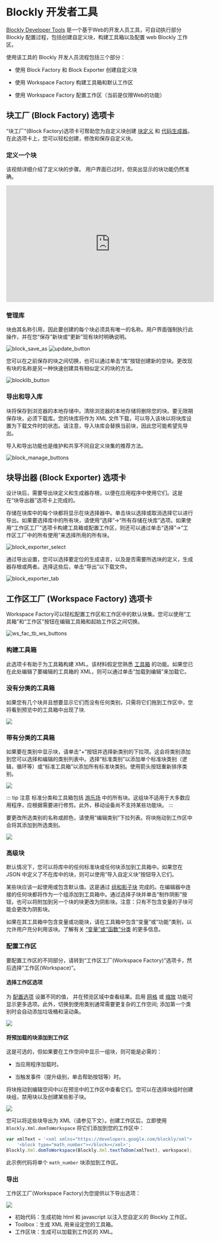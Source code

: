 # Blockly 开发者工具

[Blockly Developer Tools](https://blockly-demo.appspot.com/static/demos/blockfactory/index.html) 是一个基于Web的开发人员工具，可自动执行部分 Blockly 配置过程，包括创建自定义块，构建工具箱以及配置 web Blockly 工作区。

使用该工具的 Blockly 开发人员流程包括三个部分：

- 使用 Block Factory 和 Block Exporter 创建自定义块

- 使用 Workspace Factory 构建工具箱和默认工作区

- 使用 Workspace Factory 配置工作区（当前是仅限Web的功能）

## 块工厂 (Block Factory) 选项卡

“块工厂”(Block Factory)选项卡可帮助您为自定义块创建 [块定义](/guides/create-custom-blocks/define-blocks) 和 [代码生成器](/guides/create-custom-blocks/generating-code)。在此选项卡上，您可以轻松创建，修改和保存自定义块。

### 定义一个块

该视频详细介绍了定义块的步骤。 用户界面已过时，但突出显示的块功能仍然准确。

<iframe width="560" height="315" src="https://www.youtube.com/embed/s2_xaEvcVI0" title="YouTube video player" frameborder="0" allow="accelerometer; autoplay; clipboard-write; encrypted-media; gyroscope; picture-in-picture" allowfullscreen></iframe>

### 管理库

块由其名称引用，因此要创建的每个块必须具有唯一的名称。用户界面强制执行此操作，并在您“保存”新块或“更新”现有块时明确说明。

![block_save_as](./block_save_as.png)
![update_button](./update_button.png)

您可以在之前保存的块之间切换，也可以通过单击“库”按钮创建新的空块。更改现有块的名称是另一种快速创建具有相似定义的块的方法。

![blocklib_button](./blocklib_button.png)

### 导出和导入库

块将保存到浏览器的本地存储中。清除浏览器的本地存储将删除您的块。要无限期保存块，必须下载库。您的块库将作为 XML 文件下载，可以导入该块以将块库设置为下载文件时的状态。请注意，导入块库会替换当前块，因此您可能希望先导出。

导入和导出功能也是维护和共享不同自定义块集的推荐方法。

![block_manage_buttons](./block_manage_buttons.png)

## 块导出器 (Block Exporter) 选项卡

设计块后，需要导出块定义和生成器存根，以便在应用程序中使用它们。这是在“块导出器”选项卡上完成的。

存储在块库中的每个块都将显示在块选择器中。单击块以选择或取消选择它以进行导出。如果要选择库中的所有块，请使用“选择”→“所有存储在块库”选项。如果使用“工作区工厂”选项卡构建工具箱或配置工作区，则还可以通过单击“选择”→“工作区工厂中的所有使用”来选择所用的所有块。

![block_exporter_select](./block_exporter_select.png)

通过导出设置，您可以选择要定位的生成语言，以及是否需要所选块的定义，生成器存根或两者。选择这些后，单击“导出”以下载文件。

![block_exporter_tab](./block_exporter_tab.png)

## 工作区工厂 (Workspace Factory) 选项卡

Workspace Factory可以轻松配置工作区和工作区中的默认块集。您可以使用“工具箱”和“工作区”按钮在编辑工具箱和起始工作区之间切换。

![ws_fac_tb_ws_buttons](./ws_fac_tb_ws_buttons.png)


### 构建工具箱

此选项卡有助于为工具箱构建 XML。该材料假定您熟悉 [工具箱](/guides/configure/web/toolbox) 的功能。如果您已在此处编辑了要编辑的工具箱的 XML，则可以通过单击“加载到编辑”来加载它。

### 没有分类的工具箱

如果您有几个块并且想要显示它们而没有任何类别，只需将它们拖到工作区中，您将看到预览中的工具箱中出现了块.

![](./workspace_fac_no_cat.png)

### 带有分类的工具箱

如果要在类别中显示块，请单击“+”按钮并选择新类别的下拉项。这会将类别添加到您可以选择和编辑的类别列表中。选择“标准类别”以添加单个标准块类别（逻辑，循环等）或“标准工具箱”以添加所有标准块类别。使用箭头按钮重新排序类别。

![](./category_menu.png)

::: tip 注意
标准分类和工具箱包括 [游乐场](https://blockly-demo.appspot.com/static/tests/playground.html) 中的所有块。这组块不适用于大多数应用程序，应根据需要进行修剪。此外，移动设备尚不支持某些功能块。
:::

要更改所选类别的名称或颜色，请使用“编辑类别”下拉列表。将块拖动到工作区中会将其添加到所选类别。

![](./edit_category.png)

### 高级块
默认情况下，您可以将库中的任何标准块或任何块添加到工具箱中。如果您在 JSON 中定义了不在库中的块，则可以使用“导入自定义块”按钮导入它们。

某些块应该一起使用或包含默认值。这是通过 [组和影子块](/guides/configure/toolbox.html) 完成的。在编辑器中连接的任何块都将作为一个组添加到工具箱中。通过选择子块并单击“制作阴影”按钮，也可以将附加到另一个块的块更改为阴影块。注意：只有不包含变量的子块可能会更改为阴影块。

如果在其工具箱中包含变量或功能块，请在工具箱中包含“变量”或“功能”类别，以允许用户充分利用该块。了解有关 [“变量”或“函数”分类](/guides/configure/toolbox.html#分类) 的更多信息。

### 配置工作区

要配置工作区的不同部分，请转到“工作区工厂(Workspace Factory)”选项卡，然后选择“工作区(Workspace)”。

#### 选择工作区选项

为 [配置选项](/guides/get-started.html#配置) 设置不同的值， 并在预览区域中查看结果。启用 [网格](/guides/configure/grid) 或 [缩放](/guides/configure/zoom) 功能可显示更多选项。此外，切换到使用类别通常需要更复杂的工作空间; 添加第一个类别时会自动添加垃圾桶和滚动条。

![](./configure_workspace.png)

#### 将预加载的块添加到工作区

这是可选的，但如果要在工作空间中显示一组块，则可能是必需的：

- 当应用程序加载时。

- 当触发事件（提升级别，单击帮助按钮等）时。

将块拖动到编辑空间中以在预览中的工作区中查看它们。您可以在选择块组时创建块组，禁用块以及创建某些影子块。

![](./load_workspace_blocks.png)

您可以将这些块导出为 XML（请参见下文）。创建工作区后，立即使用 `Blockly.Xml.domToWorkspace` 将它们添加到您的工作区中：

```javascript
var xmlText = '<xml xmlns="https://developers.google.com/blockly/xml">' +
    '<block type="math_number"></block></xml>';
Blockly.Xml.domToWorkspace(Blockly.Xml.textToDom(xmlText), workspace);
```

此示例代码将单个 `math_number` 块添加到工作区。

### 导出

工作区工厂(Workspace Factory)为您提供以下导出选项：

![](./workspace_export_opt.png)

- 初始代码：生成初始 html 和 javascript 以注入您自定义的 Blockly 工作区。
- Toolbox：生成 XML 用来设定您的工具箱。
- 工作区块：生成可以加载到工作区的 XML。
